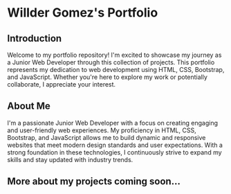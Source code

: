 # Willder Gomez's Portfolio

## Introduction

Welcome to my portfolio repository! I'm excited to showcase my journey as a Junior Web Developer through this collection of projects. This portfolio represents my dedication to web development using HTML, CSS, Bootstrap, and JavaScript. Whether you're here to explore my work or potentially collaborate, I appreciate your interest.

## About Me

I'm a passionate Junior Web Developer with a focus on creating engaging and user-friendly web experiences. My proficiency in HTML, CSS, Bootstrap, and JavaScript allows me to build dynamic and responsive websites that meet modern design standards and user expectations. With a strong foundation in these technologies, I continuously strive to expand my skills and stay updated with industry trends.

## More about my projects coming soon...